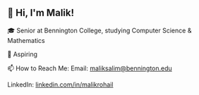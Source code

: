 ## 👋 Hi, I'm Malik!
🎓 Senior at Bennington College, studying Computer Science & Mathematics

🔭 Aspiring 


📫 How to Reach Me:
Email: maliksalim@bennington.edu

LinkedIn: [linkedin.com/in/malikrohail](https://www.linkedin.com/in/malikrohail/)


<!--
**malikrohail/malikrohail** is a ✨ _special_ ✨ repository because its `README.md` (this file) appears on your GitHub profile.

Here are some ideas to get you started:

- 🔭 I’m currently working on ...
- 🌱 I’m currently learning ...
- 👯 I’m looking to collaborate on ...
- 🤔 I’m looking for help with ...
- 💬 Ask me about ...
- 📫 How to reach me: ...
- 😄 Pronouns: ...
- ⚡ Fun fact: ...
-->
